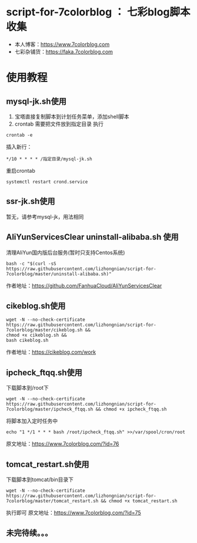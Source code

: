 # script-for-7colorblog  ：  七彩blog脚本收集 
  
* 本人博客：https://www.7colorblog.com  
* 七彩杂铺货：https://faka.7colorblog.com  

# 使用教程
## mysql-jk.sh使用
1. 宝塔直接复制脚本到计划任务菜单，添加shell脚本
2. crontab 需要把文件放到指定目录
  执行
  ````shell
  crontab -e
  ````
  插入新行：
  ````shell
  */10 * * * * /指定目录/mysql-jk.sh
  ````
  重启crontab
  ````shell
  systemctl restart crond.service
  ````
  
## ssr-jk.sh使用
暂无，请参考mysql-jk，用法相同


## AliYunServicesClear  uninstall-alibaba.sh 使用
清理AliYun国内版后台服务(暂时只支持Centos系统)
````shell
bash -c "$(curl -sS https://raw.githubusercontent.com/lizhongnian/script-for-7colorblog/master/uninstall-alibaba.sh)"
````
作者地址：https://github.com/FanhuaCloud/AliYunServicesClear

## cikeblog.sh使用
````shell
wget -N --no-check-certificate https://raw.githubusercontent.com/lizhongnian/script-for-7colorblog/master/cikeblog.sh &&
chmod +x cikeblog.sh && 
bash cikeblog.sh
````
作者地址：https://cikeblog.com/work

## ipcheck_ftqq.sh使用
下载脚本到/root下
````shell
wget -N --no-check-certificate https://raw.githubusercontent.com/lizhongnian/script-for-7colorblog/master/ipcheck_ftqq.sh && chmod +x ipcheck_ftqq.sh 
````
将脚本加入定时任务中
````shell
echo "1 */1 * * * bash /root/ipcheck_ftqq.sh" >>/var/spool/cron/root
````
原文地址：https://www.7colorblog.com/?id=76

## tomcat_restart.sh使用
下载脚本到tomcat/bin目录下
````shell
wget -N --no-check-certificate https://raw.githubusercontent.com/lizhongnian/script-for-7colorblog/master/tomcat_restart.sh && chmod +x tomcat_restart.sh 
````
执行即可
原文地址：https://www.7colorblog.com/?id=75

## 未完待续。。。
